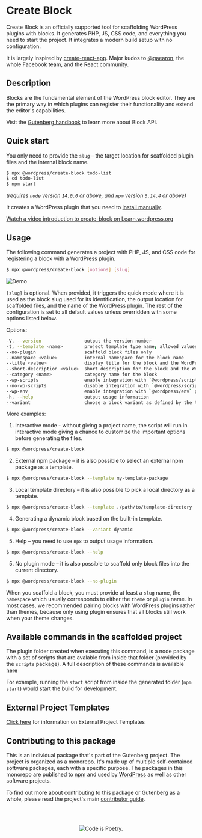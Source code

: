 # Create Block

Create Block is an officially supported tool for scaffolding WordPress plugins with blocks. It generates PHP, JS, CSS code, and everything you need to start the project. It integrates a modern build setup with no configuration.

It is largely inspired by [create-react-app](https://create-react-app.dev/docs/getting-started). Major kudos to [@gaearon](https://github.com/gaearon), the whole Facebook team, and the React community.

## Description

Blocks are the fundamental element of the WordPress block editor. They are the primary way in which plugins can register their functionality and extend the editor's capabilities.

Visit the [Gutenberg handbook](https://developer.wordpress.org/block-editor/developers/block-api/block-registration/) to learn more about Block API.

## Quick start

You only need to provide the `slug` – the target location for scaffolded plugin files and the internal block name.

```bash
$ npx @wordpress/create-block todo-list
$ cd todo-list
$ npm start
```

_(requires `node` version `14.0.0` or above, and `npm` version `6.14.4` or above)_

It creates a WordPress plugin that you need to [install manually](https://wordpress.org/support/article/managing-plugins/#manual-plugin-installation).

[Watch a video introduction to create-block on Learn.wordpress.org](https://learn.wordpress.org/tutorial/using-the-create-block-tool/)

## Usage

The following command generates a project with PHP, JS, and CSS code for registering a block with a WordPress plugin.

```bash
$ npx @wordpress/create-block [options] [slug]
```

![Demo](https://user-images.githubusercontent.com/699132/103872910-4de15f00-50cf-11eb-8c74-67ca91a8c1a4.gif)

`[slug]` is optional. When provided, it triggers the quick mode where it is used as the block slug used for its identification, the output location for scaffolded files, and the name of the WordPress plugin. The rest of the configuration is set to all default values unless overridden with some options listed below.

Options:

```bash
-V, --version                output the version number
-t, --template <name>        project template type name; allowed values: "static" (default), "es5", the name of an external npm package, or the path to a local directory
--no-plugin                  scaffold block files only
--namespace <value>          internal namespace for the block name
--title <value>              display title for the block and the WordPress plugin
--short-description <value>  short description for the block and the WordPress plugin
--category <name>            category name for the block
--wp-scripts                 enable integration with `@wordpress/scripts` package
--no-wp-scripts              disable integration with `@wordpress/scripts` package
--wp-env                     enable integration with `@wordpress/env` package
-h, --help                   output usage information
--variant                    choose a block variant as defined by the template
```

More examples:

1. Interactive mode - without giving a project name, the script will run in interactive mode giving a chance to customize the important options before generating the files.

```bash
$ npx @wordpress/create-block
```

2. External npm package – it is also possible to select an external npm package as a template.

```bash
$ npx @wordpress/create-block --template my-template-package
```

3. Local template directory – it is also possible to pick a local directory as a template.

```bash
$ npx @wordpress/create-block --template ./path/to/template-directory
```

4. Generating a dynamic block based on the built-in template.

```bash
$ npx @wordpress/create-block --variant dynamic
```

5. Help – you need to use `npx` to output usage information.

```bash
$ npx @wordpress/create-block --help
```

5. No plugin mode – it is also possible to scaffold only block files into the current directory.

```bash
$ npx @wordpress/create-block --no-plugin
```

When you scaffold a block, you must provide at least a `slug` name, the `namespace` which usually corresponds to either the `theme` or `plugin` name. In most cases, we recommended pairing blocks with WordPress plugins rather than themes, because only using plugin ensures that all blocks still work when your theme changes.

## Available commands in the scaffolded project

The plugin folder created when executing this command, is a node package with a set of scripts that are avalable from inside that folder (provided by the `scripts` package). A full description of these commands is available [here](https://github.com/WordPress/gutenberg/tree/HEAD/packages/scripts#available-scripts)


For example, running the `start` script from inside the generated folder (`npm start`) would start the build for development.

## External Project Templates

[Click here](https://github.com/WordPress/gutenberg/tree/HEAD/packages/create-block/docs/external-template.md) for information on External Project Templates

## Contributing to this package

This is an individual package that's part of the Gutenberg project. The project is organized as a monorepo. It's made up of multiple self-contained software packages, each with a specific purpose. The packages in this monorepo are published to [npm](https://www.npmjs.com/) and used by [WordPress](https://make.wordpress.org/core/) as well as other software projects.

To find out more about contributing to this package or Gutenberg as a whole, please read the project's main [contributor guide](https://github.com/WordPress/gutenberg/tree/HEAD/CONTRIBUTING.md).

<br /><br /><p align="center"><img src="https://s.w.org/style/images/codeispoetry.png?1" alt="Code is Poetry." /></p>

